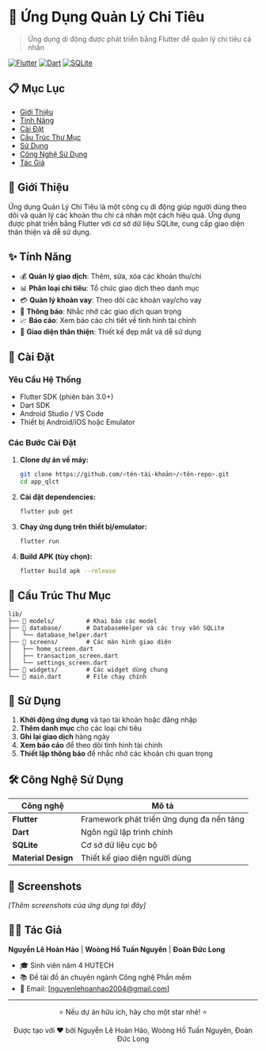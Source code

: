 # 📱 Ứng Dụng Quản Lý Chi Tiêu

> Ứng dụng di động được phát triển bằng Flutter để quản lý chi tiêu cá nhân

[![Flutter](https://img.shields.io/badge/Flutter-02569B?style=for-the-badge&logo=flutter&logoColor=white)](https://flutter.dev)
[![Dart](https://img.shields.io/badge/Dart-0175C2?style=for-the-badge&logo=dart&logoColor=white)](https://dart.dev)
[![SQLite](https://img.shields.io/badge/SQLite-07405E?style=for-the-badge&logo=sqlite&logoColor=white)](https://sqlite.org)

## 📋 Mục Lục

- [Giới Thiệu](#-giới-thiệu)
- [Tính Năng](#-tính-năng)
- [Cài Đặt](#-cài-đặt)
- [Cấu Trúc Thư Mục](#-cấu-trúc-thư-mục)
- [Sử Dụng](#-sử-dụng)
- [Công Nghệ Sử Dụng](#-công-nghệ-sử-dụng)
- [Tác Giả](#-tác-giả)

## 🎯 Giới Thiệu

Ứng dụng Quản Lý Chi Tiêu là một công cụ di động giúp người dùng theo dõi và quản lý các khoản thu chi cá nhân một cách hiệu quả. Ứng dụng được phát triển bằng Flutter với cơ sở dữ liệu SQLite, cung cấp giao diện thân thiện và dễ sử dụng.

## ✨ Tính Năng

- 💰 **Quản lý giao dịch**: Thêm, sửa, xóa các khoản thu/chi
- 📊 **Phân loại chi tiêu**: Tổ chức giao dịch theo danh mục
- 💳 **Quản lý khoản vay**: Theo dõi các khoản vay/cho vay
- 🔔 **Thông báo**: Nhắc nhở các giao dịch quan trọng
- 📈 **Báo cáo**: Xem báo cáo chi tiết về tình hình tài chính
- 🎨 **Giao diện thân thiện**: Thiết kế đẹp mắt và dễ sử dụng

## 🚀 Cài Đặt

### Yêu Cầu Hệ Thống

- Flutter SDK (phiên bản 3.0+)
- Dart SDK
- Android Studio / VS Code
- Thiết bị Android/iOS hoặc Emulator

### Các Bước Cài Đặt

1. **Clone dự án về máy:**
   ```bash
   git clone https://github.com/<tên-tài-khoản>/<tên-repo>.git
   cd app_qlct
   ```

2. **Cài đặt dependencies:**
   ```bash
   flutter pub get
   ```

3. **Chạy ứng dụng trên thiết bị/emulator:**
   ```bash
   flutter run
   ```

4. **Build APK (tùy chọn):**
   ```bash
   flutter build apk --release
   ```

## 📂 Cấu Trúc Thư Mục

```
lib/
├── 📁 models/         # Khai báo các model
├── 📁 database/       # DatabaseHelper và các truy vấn SQLite
│   └── database_helper.dart
├── 📁 screens/        # Các màn hình giao diện
│   ├── home_screen.dart
│   ├── transaction_screen.dart
│   └── settings_screen.dart
├── 📁 widgets/        # Các widget dùng chung
└── 📄 main.dart       # File chạy chính
```

## 📖 Sử Dụng

1. **Khởi động ứng dụng** và tạo tài khoản hoặc đăng nhập
2. **Thêm danh mục** cho các loại chi tiêu
3. **Ghi lại giao dịch** hàng ngày
4. **Xem báo cáo** để theo dõi tình hình tài chính
5. **Thiết lập thông báo** để nhắc nhở các khoản chi quan trọng

## 🛠 Công Nghệ Sử Dụng

| Công nghệ | Mô tả |
|-----------|-------|
| **Flutter** | Framework phát triển ứng dụng đa nền tảng |
| **Dart** | Ngôn ngữ lập trình chính |
| **SQLite** | Cơ sở dữ liệu cục bộ |
| **Material Design** | Thiết kế giao diện người dùng |

## 📱 Screenshots

*[Thêm screenshots của ứng dụng tại đây]*

## 👨‍💻 Tác Giả

**Nguyễn Lê Hoàn Hảo** |
**Woòng Hồ Tuấn Nguyên** |
**Đoàn Đức Long**
- 🎓 Sinh viên năm 4 HUTECH
- 📚 Đề tài đồ án chuyên ngành Công nghệ Phần mềm
- 📧 Email: [nguyenlehoanhao2004@gmail.com]

---

<div align="center">
  <p>⭐ Nếu dự án hữu ích, hãy cho một star nhé! ⭐</p>
  <p>Được tạo với ❤️ bởi Nguyễn Lê Hoàn Hảo, Woòng Hồ Tuấn Nguyên, Đoàn Đức Long</p>
</div>
